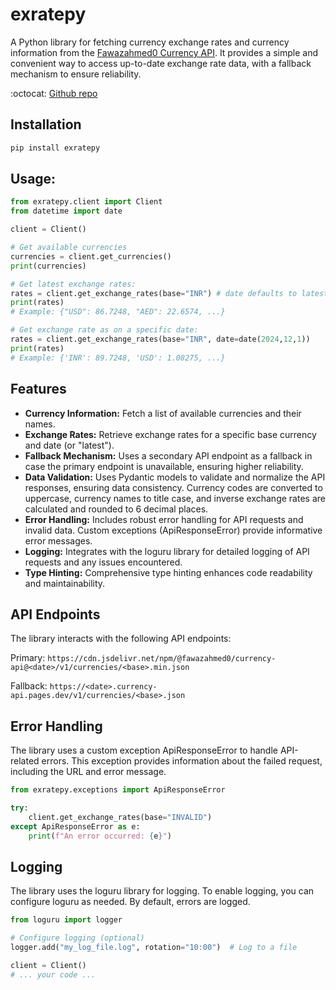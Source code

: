# exratepy

A Python library for fetching currency exchange rates and currency information from the [Fawazahmed0 Currency API](https://github.com/fawazahmed0/exchange-api).  It provides a simple and convenient way to access up-to-date exchange rate data, with a fallback mechanism to ensure reliability.

:octocat: [Github repo](https://github.com/akshpra/exratepy)


## Installation
``` bash
pip install exratepy
```


## Usage:
``` python
from exratepy.client import Client
from datetime import date

client = Client()

# Get available currencies
currencies = client.get_currencies()
print(currencies)

# Get latest exchange rates:
rates = client.get_exchange_rates(base="INR") # date defaults to latest
print(rates)
# Example: {"USD": 86.7248, "AED": 22.6574, ...}

# Get exchange rate as on a specific date:
rates = client.get_exchange_rates(base="INR", date=date(2024,12,1))
print(rates)
# Example: {'INR': 89.7248, 'USD': 1.08275, ...}

```


## Features
- **Currency Information:** Fetch a list of available currencies and their names.
- **Exchange Rates:** Retrieve exchange rates for a specific base currency and date (or "latest").
- **Fallback Mechanism:** Uses a secondary API endpoint as a fallback in case the primary endpoint is unavailable, ensuring higher reliability.
- **Data Validation:** Uses Pydantic models to validate and normalize the API responses, ensuring data consistency. Currency codes are converted to uppercase, currency names to title case, and inverse exchange rates are calculated and rounded to 6 decimal places.
- **Error Handling:** Includes robust error handling for API requests and invalid data. Custom exceptions (ApiResponseError) provide informative error messages.
- **Logging:** Integrates with the loguru library for detailed logging of API requests and any issues encountered.
- **Type Hinting:** Comprehensive type hinting enhances code readability and maintainability.

## API Endpoints

The library interacts with the following API endpoints:

Primary: `https://cdn.jsdelivr.net/npm/@fawazahmed0/currency-api@<date>/v1/currencies/<base>.min.json`

Fallback: `https://<date>.currency-api.pages.dev/v1/currencies/<base>.json`

## Error Handling

The library uses a custom exception ApiResponseError to handle API-related errors.  This exception provides information about the failed request, including the URL and error message.

``` python
from exratepy.exceptions import ApiResponseError

try:
    client.get_exchange_rates(base="INVALID")
except ApiResponseError as e:
    print(f"An error occurred: {e}")
```

## Logging

The library uses the loguru library for logging.  To enable logging, you can configure loguru as needed.  By default, errors are logged.

``` python
from loguru import logger

# Configure logging (optional)
logger.add("my_log_file.log", rotation="10:00")  # Log to a file

client = Client()
# ... your code ...
```
